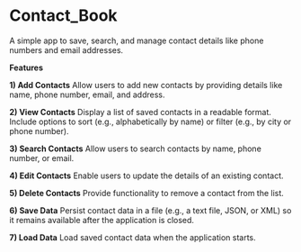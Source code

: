 # Contact_Book
A simple app to save, search, and manage contact details like phone numbers and email addresses.

**Features**

**1) Add Contacts**
Allow users to add new contacts by providing details like name, phone number, email, and address.

**2) View Contacts**
Display a list of saved contacts in a readable format.
Include options to sort (e.g., alphabetically by name) or filter (e.g., by city or phone number).

**3) Search Contacts**
Allow users to search contacts by name, phone number, or email.

**4) Edit Contacts**
Enable users to update the details of an existing contact.

**5) Delete Contacts**
Provide functionality to remove a contact from the list.

**6) Save Data**
Persist contact data in a file (e.g., a text file, JSON, or XML) so it remains available after the application is closed.

**7) Load Data**
Load saved contact data when the application starts.

